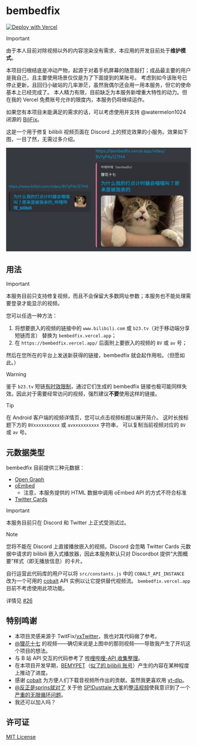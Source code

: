 # bembedfix

[![Deploy with Vercel](https://vercel.com/button)](https://vercel.com/new/clone?repository-url=https%3A%2F%2Fgithub.com%2FDobby233Liu%2Fbembedfix)

> [!IMPORTANT]
> 由于本人目前对除视频以外的内容渲染没有需求，本应用的开发目前处于**维护模式**。
>
> 本项目归根结底是冲动产物，起源于对着手机屏幕的随意敲打；成品最主要的用户是我自己，且主要使用场景仅仅是为了下面提到的某账号。
> 考虑到如今该账号已停止更新，且回归小破站的几率渺茫，虽然我偶尔还会用一用本服务，但它的使命基本上已经完成了。
> 本人精力有限，目前缺乏为本服务新增重大特性的动力。但在我的 Vercel 免费账号允许的限度内，本服务仍将继续运作。
>
> 如果您有本项目未能满足的需求的话，可以考虑使用并支持 @watermelon1024 闭源的 [BiliFix](https://www.vxbilibili.com/)。

这是一个用于修复 bilibili 视频页面在 Discord 上的预览效果的小服务。效果如下图，一目了然，无需过多介绍。

![demo](demo.jpg)

## 用法

> [!IMPORTANT]
> 本服务目前只支持修复视频，而且不会保留大多数网址参数；本服务也不能处理需要登录才能显示的视频。

您可以任选一种方法：

1.  将想要嵌入的视频的链接中的 `www.bilibili.com` 或 `b23.tv`（对于移动端分享短链而言）
    替换为 `bembedfix.vercel.app`；
2.  在 `https://bembedfix.vercel.app/` 后面附上要嵌入的视频的 `BV` 或 `av` 号；

然后在您所在的平台上发送新获得的链接，bembedfix 就会起作用啦。（但愿如此。）

> [!WARNING]
> 鉴于 `b23.tv` 短链[有时效限制][bac-b23tv-summary]，通过它们生成的 bembedfix
> 链接也极可能同样失效。因此对于需要经常访问的视频，强烈建议**不要**使用这样的链接。

> [!TIP]
> 在 Android 客户端的视频详情页，您可以点击视频标题以展开简介。
> 这时长按标题下方的 `BVxxxxxxxxxx` 或 `avxxxxxxxxxx` 字符串，
> 可以复制当前视频对应的 `BV` 或 `av` 号。

[bac-b23tv-summary]: https://socialsisteryi.github.io/bilibili-API-collect/docs/misc/b23tv.html#简述

## 元数据类型

bembedfix 目前提供三种元数据：

-   [Open Graph](https://ogp.me/)
-   [oEmbed](https://oembed.com/)
    -   注意，本服务提供的 HTML 数据中调用 oEmbed API 的方式不符合标准
-   [Twitter Cards](https://developer.x.com/en/docs/twitter-for-websites/cards/overview/abouts-cards)

> [!IMPORTANT]
> 本服务目前只在 Discord 和 Twitter 上正式受测试过。

> [!NOTE]
> 您将不能在 Discord 上直接播放嵌入的视频。Discord 会忽略 Twitter Cards 元数据中请求的 bilibili 嵌入式播放器，因此本服务默认只对 Discordbot 提供“大图概要”样式（即无播放信息）的卡片。
>
> 自行运营此代码库的用户可以将 `src/constants.js` 中的 `COBALT_API_INSTANCE` 改为一个可用的
> [cobalt](https://github.com/imputnet/cobalt) API 实例以让它提供替代视频流。
> `bembedfix.vercel.app` 目前不考虑使用此项功能。
>
> 详情见 [#26][issue-26]

[issue-26]: https://github.com/Dobby233Liu/bembedfix/issues/26

## 特别鸣谢

-   本项目灵感来源于 TwitFix/[vxTwitter][vxtwitter]，我也对其代码做了参考。
-   [@狸花十七][s17] 的视频——确切来说是上图中的那则视频——导致我产生了开坑这个项目的想法。
-   与 B 站 API 交互的代码参考了 [哔哩哔哩-API 收集整理][bac]。
-   在本项目开发早期，[BEMYPET][bemypet-kr]（[似了的 bilibili 账号][bemypet-cn-bili]）产生的内容在某种程度上推动了进度。
-   感谢 [cobalt][cobalt] 为方便人们下载音视频所作出的贡献。虽然我更喜欢用 [yt-dlp][yt-dlp]。
-   [@反正是sprins就对了][sprins1234] 关于他 [SP!Dusttale 大爹][spdt-new-lore]的[整活视频][spdt-ppying-it]使我意识到了一个[严重的无限循环问题][rookie-mistake]。
-   我还可以加人吗？

[vxtwitter]: https://github.com/dylanpdx/BetterTwitFix
[bac]: https://github.com/SocialSisterYi/bilibili-API-collect
[s17]: https://space.bilibili.com/5490502
[bemypet-kr]: https://www.youtube.com/@bemypet
[bemypet-cn-bili]: https://space.bilibili.com/1677731862
[cobalt]: https://cobalt.tools/
[yt-dlp]: https://github.com/yt-dlp/yt-dlp
[sprins1234]: https://space.bilibili.com/650889396
[spdt-new-lore]: https://www.bilibili.com/video/BV1nT4wecEBm
[spdt-ppying-it]: https://www.bilibili.com/video/BV1n6421M7Kc
[rookie-mistake]: https://github.com/Dobby233Liu/bembedfix/commit/6a39867f0a9375657ff539df407293031c6f0117

## 许可证

[MIT License](LICENSE)
